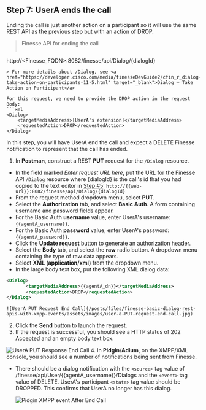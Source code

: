 ## Step 7: UserA ends the call

Ending the call is just another action on a participant so it will use the same REST API as the previous step but with an action of DROP.

> Finesse API for ending the call
>  ```http
http://<Finesse_FQDN>:8082/finesse/api/Dialog/{dialogId}
```
> For more details about /Dialog, see <a href="https://developer.cisco.com/media/finesseDevGuide2/cfin_r_dialog-take-action-on-participants-11-5.html" target="_blank">Dialog — Take Action on Participant</a>

For this request, we need to provide the DROP action in the request Body:
```xml
<Dialog>
	<targetMediaAddress>[UserA's extension]</targetMediaAddress>
	<requestedAction>DROP</requestedAction>
</Dialog>
```

In this step, you will have UserA end the call and expect a DELETE Finesse notification to represent that the call has ended.

1. In **Postman**, construct a REST **PUT** request for the ``/Dialog`` resource.
 * In the field marked *Enter request URL here*, put the URL for the Finesse API ``/Dialog`` resource where {dialogId} is the call's id that you had copied to the text editor in <a href="/lab/finesse-basic-dialog-rest-apis-with-xmpp-events/step/5">Step #5</a>:
  ``http://{{web-url}}:8082/finesse/api/Dialog/{dialogId}``
 * From the request method dropdown menu, select **PUT**.
 * Select the **Authorization** tab, and select **Basic Auth**. A form containing username and password fields appear.
 * For the Basic Auth **username** value, enter UserA's username: ``{{agentA_username}}``.
 * For the Basic Auth **password** value, enter UserA's password: ``{{agentA_password}}``.
 * Click the **Update request** button to generate an authorization header.
 * Select the **Body** tab, and select the **raw** radio button. A dropdown menu containing the type of raw data appears.
 * Select **XML (application/xml)** from the dropdown menu.
 * In the large body text box, put the following XML dialog data:
 ```xml
<Dialog>
        <targetMediaAddress>{{agentA_dn}}</targetMediaAddress>
        <requestedAction>DROP</requestedAction>
</Dialog>
```

    ![UserA PUT Request End Call](/posts/files/finesse-basic-dialog-rest-apis-with-xmpp-events/assets/images/user-a-PUT-request-end-call.jpg)
2. Click the **Send** button to launch the request.
3. If the request is successful, you should see a HTTP status of 202 Accepted and an empty body text box.

 ![UserA PUT Response End Call](/posts/files/finesse-basic-dialog-rest-apis-with-xmpp-events/assets/images/user-a-PUT-response-end-call.jpg)
4. In **Pidgin**/**Adium**, on the XMPP/XML console, you should see a number of notifications being sent from Finesse.
 * There should be a dialog notification with the ``<source>`` tag value of /finesse/api/User/{{agentA_username}}/Dialogs and the ``<event>`` tag value of DELETE. UserA's participant ``<state>`` tag value should be DROPPED. This confirms that UserA no longer has this dialog.

    ![Pidgin XMPP event After End Call](/posts/files/finesse-basic-dialog-rest-apis-with-xmpp-events/assets/images/user-a-XMPP-event-after-end-call.jpg)